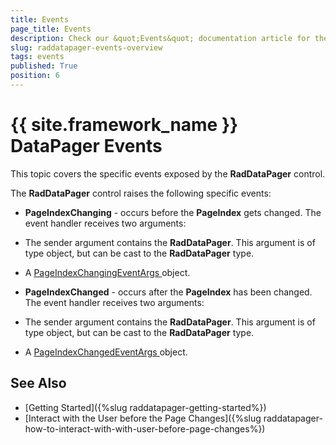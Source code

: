```yaml
---
title: Events
page_title: Events
description: Check our &quot;Events&quot; documentation article for the RadDataPager {{ site.framework_name }} control.
slug: raddatapager-events-overview
tags: events
published: True
position: 6
---
```


# {{ site.framework_name }} DataPager Events

This topic covers the specific events exposed by the __RadDataPager__ control.

The __RadDataPager__ control raises the following specific events:

* __PageIndexChanging__ - occurs before the __PageIndex__ gets changed. The event handler receives two arguments: 

* The sender argument contains the __RadDataPager__. This argument is of type object, but can be cast to the __RadDataPager__ type. 

* A [PageIndexChangingEventArgs ](http://www.telerik.com/help/wpf/t_telerik_windows_controls_pageindexchangingeventargs.html) object.

* __PageIndexChanged__ - occurs after the __PageIndex__ has been changed. The event handler receives two arguments: 

* The sender argument contains the __RadDataPager__. This argument is of type object, but can be cast to the __RadDataPager__ type. 

* A [PageIndexChangedEventArgs ](http://www.telerik.com/help/wpf/t_telerik_windows_controls_pageindexchangedeventargs.html) object.

## See Also  
 * [Getting Started]({%slug raddatapager-getting-started%})
 * [Interact with the User before the Page Changes]({%slug raddatapager-how-to-interact-with-with-user-before-page-changes%})
